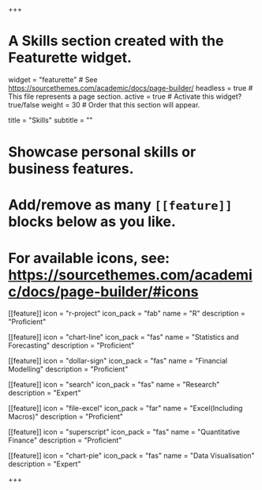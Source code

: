+++
# A Skills section created with the Featurette widget.
widget = "featurette"  # See https://sourcethemes.com/academic/docs/page-builder/
headless = true  # This file represents a page section.
active = true  # Activate this widget? true/false
weight = 30  # Order that this section will appear.

title = "Skills"
subtitle = ""

# Showcase personal skills or business features.
# 
# Add/remove as many `[[feature]]` blocks below as you like.
# 
# For available icons, see: https://sourcethemes.com/academic/docs/page-builder/#icons

[[feature]]
  icon = "r-project"
  icon_pack = "fab"
  name = "R"
  description = "Proficient"
  
[[feature]]
  icon = "chart-line"
  icon_pack = "fas"
  name = "Statistics and Forecasting"
  description = "Proficient"  
  
[[feature]]
  icon = "dollar-sign"
  icon_pack = "fas"
  name = "Financial Modelling"
  description = "Proficient"
  
 [[feature]]
  icon = "search"
  icon_pack = "fas"
  name = "Research"
  description = "Expert"
  
 [[feature]]
  icon = "file-excel"
  icon_pack = "far"
  name = "Excel(Including Macros)"
  description = "Proficient" 
  
 [[feature]]
  icon = "superscript"
  icon_pack = "fas"
  name = "Quantitative Finance"
  description = "Proficient" 
  
 [[feature]]
  icon = "chart-pie"
  icon_pack = "fas"
  name = "Data Visualisation"
  description = "Expert" 


+++
